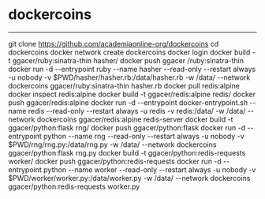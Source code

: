 # dockercoins
---
git clone https://github.com/academiaonline-org/dockercoins
cd dockercoins
docker network create dockercoins
docker login
docker build -t ggacer/ruby:sinatra-thin hasher/
docker push ggacer /ruby:sinatra-thin
docker run -d --entrypoint ruby --name hasher --read-only --restart always -u nobody -v $PWD/hasher/hasher.rb:/data/hasher.rb -w /data/ --network dockercoins ggacer/ruby:sinatra-thin hasher.rb
docker pull redis:alpine
docker inspect redis:alpine
docker build -t ggacer/redis:alpine redis/ 
docker push ggacer/redis:alpine
docker run -d --entrypoint docker-entrypoint.sh --name redis --read-only --restart always -u redis -v redis:/data/ -w /data/ --network dockercoins ggacer/redis:alpine redis-server
docker build -t ggacer/python:flask rng/
docker push ggacer/python:flask
docker run -d --entrypoint python --name rng --read-only --restart always -u nobody -v $PWD/rng/rng.py:/data/rng.py -w /data/ --network dockercoins ggacer/python:flask rng.py
docker build -t ggacer/python:redis-requests worker/
docker push ggacer/python:redis-requests
docker run -d --entrypoint python --name worker --read-only --restart always -u nobody -v $PWD/worker/worker.py:/data/worker.py -w /data/ --network dockercoins ggacer/python:redis-requests worker.py 
